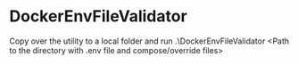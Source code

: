 # DockerEnvFileValidator

Copy over the utility to a local folder and run .\DockerEnvFileValidator <Path to the directory with .env file and compose/override files>
